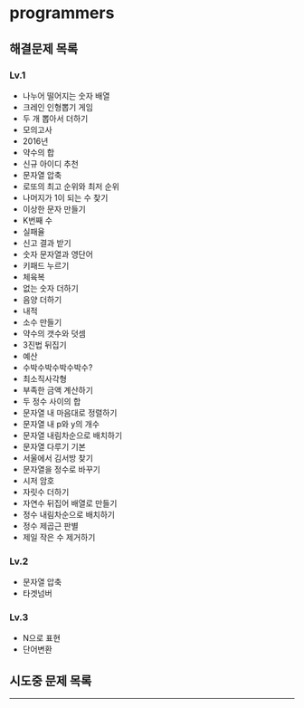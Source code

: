 # programmers

## 해결문제 목록 

### Lv.1
- 나누어 떨어지는 숫자 배열
- 크레인 인형뽑기 게임
- 두 개 뽑아서 더하기
- 모의고사
- 2016년
- 약수의 합
- 신규 아이디 추천
- 문자열 압축
- 로또의 최고 순위와 최저 순위
- 나머지가 1이 되는 수 찾기
- 이상한 문자 만들기
- K번째 수
- 실패율
- 신고 결과 받기
- 숫자 문자열과 영단어
- 키패드 누르기
- 체육복
- 없는 숫자 더하기
- 음양 더하기
- 내적
- 소수 만들기
- 약수의 갯수와 덧셈
- 3진법 뒤집기
- 예산
- 수박수박수박수박수?
- 최소직사각형
- 부족한 금액 계산하기
- 두 정수 사이의 합
- 문자열 내 마음대로 정렬하기
- 문자열 내 p와 y의 개수
- 문자열 내림차순으로 배치하기
- 문자열 다루기 기본
- 서울에서 김서방 찾기
- 문자열을 정수로 바꾸기
- 시저 암호
- 자릿수 더하기
- 자연수 뒤집어 배열로 만들기
- 정수 내림차순으로 배치하기
- 정수 제곱근 판별
- 제일 작은 수 제거하기

### Lv.2
- 문자열 압축
- 타겟넘버

### Lv.3
- N으로 표현
- 단어변환

## 시도중 문제 목록
***



